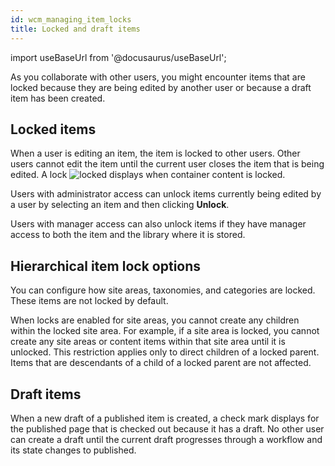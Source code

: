 ```yaml
---
id: wcm_managing_item_locks
title: Locked and draft items
---
```

import useBaseUrl from '@docusaurus/useBaseUrl';



As you collaborate with other users, you might encounter items that are locked because they are being edited by another user or because a draft item has been created.

## Locked items

When a user is editing an item, the item is locked to other users. Other users cannot edit the item until the current user closes the item that is being edited. A lock ![locked](../images/locked.jpg) displays when container content is locked.

Users with administrator access can unlock items currently being edited by a user by selecting an item and then clicking **Unlock**.

Users with manager access can also unlock items if they have manager access to both the item and the library where it is stored.

## Hierarchical item lock options

You can configure how site areas, taxonomies, and categories are locked. These items are not locked by default.

When locks are enabled for site areas, you cannot create any children within the locked site area. For example, if a site area is locked, you cannot create any site areas or content items within that site area until it is unlocked. This restriction applies only to direct children of a locked parent. Items that are descendants of a child of a locked parent are not affected.

## Draft items

When a new draft of a published item is created, a check mark displays for the published page that is checked out because it has a draft. No other user can create a draft until the current draft progresses through a workflow and its state changes to published.

